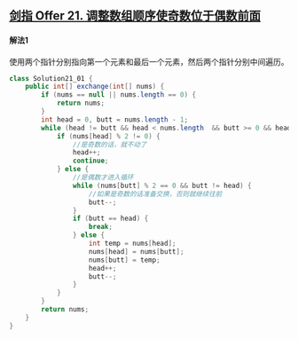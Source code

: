 ## [剑指 Offer 21. 调整数组顺序使奇数位于偶数前面](https://leetcode-cn.com/problems/diao-zheng-shu-zu-shun-xu-shi-qi-shu-wei-yu-ou-shu-qian-mian-lcof/)

#### 解法1

  使用两个指针分别指向第一个元素和最后一个元素，然后两个指针分别中间遍历。

````java
class Solution21_01 {
    public int[] exchange(int[] nums) {
        if (nums == null || nums.length == 0) {
            return nums;
        }
        int head = 0, butt = nums.length - 1;
        while (head != butt && head < nums.length  && butt >= 0 && head < butt) {
            if (nums[head] % 2 != 0) {
                //是奇数的话，就不动了
                head++;
                continue;
            } else {
                //是偶数才进入循环
                while (nums[butt] % 2 == 0 && butt != head) {
                    //如果是奇数的话准备交换，否则就继续往前
                    butt--;
                }
                if (butt == head) {
                    break;
                } else {
                    int temp = nums[head];
                    nums[head] = nums[butt];
                    nums[butt] = temp;
                    head++;
                    butt--;
                }
            }
        }
        return nums;
    }
}
````

